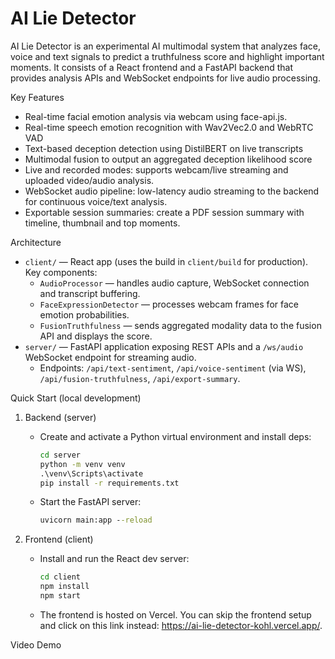 # AI Lie Detector

AI Lie Detector is an experimental AI multimodal system that analyzes face, voice and text signals to predict a truthfulness score and highlight important moments. It consists of a React frontend and a FastAPI backend that provides analysis APIs and WebSocket endpoints for live audio processing.

Key Features
- Real-time facial emotion analysis via webcam using face-api.js.
- Real-time speech emotion recognition with Wav2Vec2.0 and WebRTC VAD
- Text-based deception detection using DistilBERT on live transcripts
- Multimodal fusion to output an aggregated deception likelihood score
- Live and recorded modes: supports webcam/live streaming and uploaded video/audio analysis.
- WebSocket audio pipeline: low-latency audio streaming to the backend for continuous voice/text analysis.
- Exportable session summaries: create a PDF session summary with timeline, thumbnail and top moments.

Architecture
- `client/` — React app (uses the build in `client/build` for production). Key components:
	- `AudioProcessor` — handles audio capture, WebSocket connection and transcript buffering.
	- `FaceExpressionDetector` — processes webcam frames for face emotion probabilities.
	- `FusionTruthfulness` — sends aggregated modality data to the fusion API and displays the score.
- `server/` — FastAPI application exposing REST APIs and a `/ws/audio` WebSocket endpoint for streaming audio.
	- Endpoints: `/api/text-sentiment`, `/api/voice-sentiment` (via WS), `/api/fusion-truthfulness`, `/api/export-summary`.

Quick Start (local development)
1. Backend (server)
	 - Create and activate a Python virtual environment and install deps:
		 ```cmd
		 cd server
		 python -m venv venv
		 .\venv\Scripts\activate
		 pip install -r requirements.txt
		 ```
	 - Start the FastAPI server:
		 ```cmd
		 uvicorn main:app --reload
		 ```

2. Frontend (client)
	 - Install and run the React dev server:
		 ```cmd
		 cd client
		 npm install
		 npm start
		 ```
	 - The frontend is hosted on Vercel. You can skip the frontend setup and click on this link instead: https://ai-lie-detector-kohl.vercel.app/.

Video Demo
